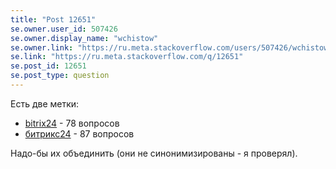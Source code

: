 ```yaml
---
title: "Post 12651"
se.owner.user_id: 507426
se.owner.display_name: "wchistow"
se.owner.link: "https://ru.meta.stackoverflow.com/users/507426/wchistow"
se.link: "https://ru.meta.stackoverflow.com/q/12651"
se.post_id: 12651
se.post_type: question
---
```

<p>Есть две метки:</p>
<ul>
<li><a href="https://ru.stackoverflow.com/questions/tagged/bitrix24" class="post-tag" title="показать вопросы с меткой [bitrix24]" aria-label="показать вопросы с меткой [bitrix24]" rel="tag" aria-labelledby="tag-bitrix24-tooltip-container">bitrix24</a> - 78 вопросов</li>
<li><a href="https://ru.stackoverflow.com/questions/tagged/%d0%b1%d0%b8%d1%82%d1%80%d0%b8%d0%ba%d1%8124" class="post-tag" title="показать вопросы с меткой [битрикс24]" aria-label="показать вопросы с меткой [битрикс24]" rel="tag" aria-labelledby="tag-битрикс24-tooltip-container">битрикс24</a> - 87 вопросов</li>
</ul>
<p>Надо-бы их объединить (они не синонимизированы - я проверял).</p>
